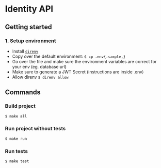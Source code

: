 # Identity API

## Getting started

### 1. Setup environment

- Install [`direnv`](https://direnv.net/)
- Copy over the default environment: `$ cp .env{.sample,}`
- Go over the file and make sure the environment variables are correct for your env (eg. database url)
- Make sure to generate a JWT Secret (instructions are inside .env)
- Allow direnv `$ direnv allow`

## Commands

### Build project

```sh
$ make all
```

### Run project without tests
```sh
$ make run
```

### Run tests

```sh
$ make test
```